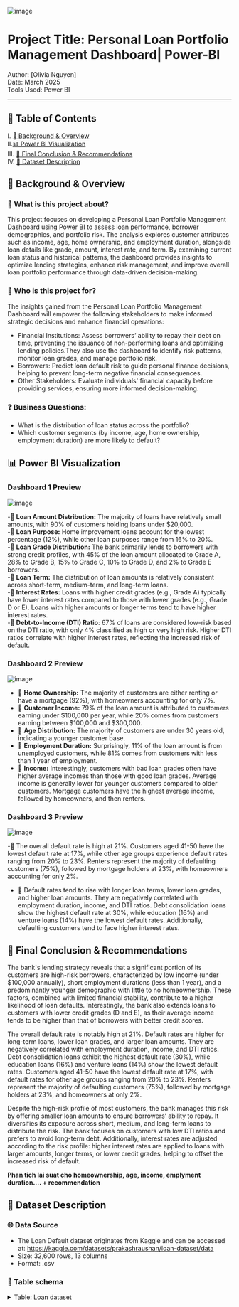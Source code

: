 
![image](https://github.com/user-attachments/assets/dc4d2538-70a2-4259-868e-cdc46fe74080)


# Project Title: Personal Loan Portfolio Management Dashboard| Power-BI



Author: [Olivia Nguyen]  
Date: March 2025  
Tools Used: Power BI 

---

## 📑 Table of Contents  
I. [📌 Background & Overview](#-background--overview)  
II.[📊 Power BI Visualization](#-power-bi-visualization)  
III. [🔎 Final Conclusion & Recommendations](#-final-conclusion--recommendations)  
IV. [📂 Dataset Description](#-dataset-description)  


## 📌 Background & Overview

### 📖 What is this project about?
This project focuses on developing a Personal Loan Portfolio Management Dashboard using Power BI to assess loan performance, borrower demographics, and portfolio risk. The analysis explores customer attributes such as income, age, home ownership, and employment duration, alongside loan details like grade, amount, interest rate, and term. By examining current loan status and historical patterns, the dashboard provides insights to optimize lending strategies, enhance risk management, and improve overall loan portfolio performance through data-driven decision-making.  

### 👤 Who is this project for?   
The insights gained from the Personal Loan Portfolio Management Dashboard will empower the following stakeholders to make informed strategic decisions and enhance financial operations:
- Financial Institutions: Assess borrowers’ ability to repay their debt on time, preventing the issuance of non-performing loans and optimizing lending policies.They also use the dashboard to identify risk patterns, monitor loan grades, and manage portfolio risk.
- Borrowers: Predict loan default risk to guide personal finance decisions, helping to prevent long-term negative financial consequences.
- Other Stakeholders: Evaluate individuals' financial capacity before providing services, ensuring more informed decision-making.

### ❓ Business Questions:
- What is the distribution of loan status across the portfolio?
- Which customer segments (by income, age, home ownership, employment duration) are more likely to default?
   
## 📊 Power BI Visualization
### Dashboard 1 Preview

![image](https://github.com/user-attachments/assets/d64b663b-04a4-4f31-8d53-a1950cc8f363)

-🚀 **Loan Amount Distribution:** The majority of loans have relatively small amounts, with 90% of customers holding loans under $20,000.  
-🚀 **Loan Purpose:** Home improvement loans account for the lowest percentage (12%), while other loan purposes range from 16% to 20%.  
-🚀 **Loan Grade Distribution:** The bank primarily lends to borrowers with strong credit profiles, with 45% of the loan amount allocated to Grade A, 28% to Grade B, 15% to Grade C, 10% to Grade D, and 2% to Grade E borrowers.  
-🚀 **Loan Term:** The distribution of loan amounts is relatively consistent across short-term, medium-term, and long-term loans.  
-🚀 **Interest Rates:** Loans with higher credit grades (e.g., Grade A) typically have lower interest rates compared to those with lower grades (e.g., Grade D or E). Loans with higher amounts or longer terms tend to have higher interest rates.  
-🚀 **Debt-to-Income (DTI) Ratio**: 67% of loans are considered low-risk based on the DTI ratio, with only 4% classified as high or very high risk. Higher DTI ratios correlate with higher interest rates, reflecting the increased risk of default.  

      

### Dashboard 2 Preview

![image](https://github.com/user-attachments/assets/0c1f8d89-8aac-40cb-a9e1-6fc3c1b628f1)

- 🚀 **Home Ownership:** The majority of customers are either renting or have a mortgage (92%), with homeowners accounting for only 7%.    
- 🚀 **Customer Income:** 79% of the loan amount is attributed to customers earning under $100,000 per year, while 20% comes from customers earning between $100,000 and $300,000.   
- 🚀 **Age Distribution:** The majority of customers are under 30 years old, indicating a younger customer base.   
- 🚀 **Employment Duration:** Surprisingly, 11% of the loan amount is from unemployed customers, while 81% comes from customers with less than 1 year of employment.   
- 🚀 **Income:** Interestingly, customers with bad loan grades often have higher average incomes than those with good loan grades. Average income is generally lower for younger customers compared to older customers. Mortgage customers have the highest average income, followed by homeowners, and then renters.   

   
   
### Dashboard 3 Preview

![image](https://github.com/user-attachments/assets/3feef028-433e-4773-87ad-940d447634aa)

-🚀 The overall default rate is high at 21%. Customers aged 41-50 have the lowest default rate at 17%, while other age groups experience default rates ranging from 20% to 23%. Renters represent the majority of defaulting customers (75%), followed by mortgage holders at 23%, with homeowners accounting for only 2%.
- 🚀 Default rates tend to rise with longer loan terms, lower loan grades, and higher loan amounts. They are negatively correlated with employment duration, income, and DTI ratios. Debt consolidation loans show the highest default rate at 30%, while education (16%) and venture loans (14%) have the lowest default rates. Additionally, defaulting customers tend to face higher interest rates.


## 🔎 Final Conclusion & Recommendations 

The bank's lending strategy reveals that a significant portion of its customers are high-risk borrowers, characterized by low income (under $100,000 annually), short employment durations (less than 1 year), and a predominantly younger demographic with little to no homeownership. These factors, combined with limited financial stability, contribute to a higher likelihood of loan defaults. Interestingly, the bank also extends loans to customers with lower credit grades (D and E), as their average income tends to be higher than that of borrowers with better credit scores. 

The overall default rate is notably high at 21%. Default rates are higher for long-term loans, lower loan grades, and larger loan amounts. They are negatively correlated with employment duration, income, and DTI ratios. Debt consolidation loans exhibit the highest default rate (30%), while education loans (16%) and venture loans (14%) show the lowest default rates. Customers aged 41-50 have the lowest default rate at 17%, with default rates for other age groups ranging from 20% to 23%. Renters represent the majority of defaulting customers (75%), followed by mortgage holders at 23%, and homeowners at only 2%.

Despite the high-risk profile of most customers, the bank manages this risk by offering smaller loan amounts to ensure borrowers’ ability to repay. It diversifies its exposure across short, medium, and long-term loans to distribute the risk. The bank focuses on customers with low DTI ratios and prefers to avoid long-term debt. Additionally, interest rates are adjusted according to the risk profile: higher interest rates are applied to loans with larger amounts, longer terms, or lower credit grades, helping to offset the increased risk of default.


**Phan tich lai suat cho homeownership, age, income, emplyment duration.... + recommendation**

## 📂 Dataset Description

### 🌐 Data Source
- The Loan Default dataset originates from Kaggle and can be accessed at:  https://kaggle.com/datasets/prakashraushan/loan-dataset/data
- Size: 32,600 rows, 13 columns
- Format: .csv

### 🔀 Table schema
<details>
<summary>Table: Loan dataset </summary>  

| Number | Variable name       | Definition                                                | Data Type |
| ------ | ------------------- | --------------------------------------------------------- | --------- |
| 1      | customer_id         | Unique identifier for each customer                       | Text      |
| 2      | customer_age        | Age of the customer                                       | Text      |
| 3      | customer_income     | Annual income of the customer                             | Number    |
| 4      | home_ownership      | Annual income of the customer                             | Text      |
| 5      | employment_duration | Duration of employment in months                          | Number    |
| 6      | loan_intent         | Purpose of the loan                                       | Text      |
| 7      | loan_grade          | Grade assigned to the loan                                | Text      |
| 8      | loan_amnt           | Loan amount requested                                     | Number    |
| 9      | loan_int_rate       | Interest rate of the loan                                 | Number    |
| 10     | term_years          | Loan term in years                                        | Number    |
| 11     | historical_default  |  Indicates if the customer has a history of default (Y/N) | Text      |
| 12     | cred_hist_length    |  Length of the customer's credit history in years         | Number    |
| 13     | Current_loan_status | Current status of the loan (DEFAULT, NO DEFAULT)          | Text      |

</details>


